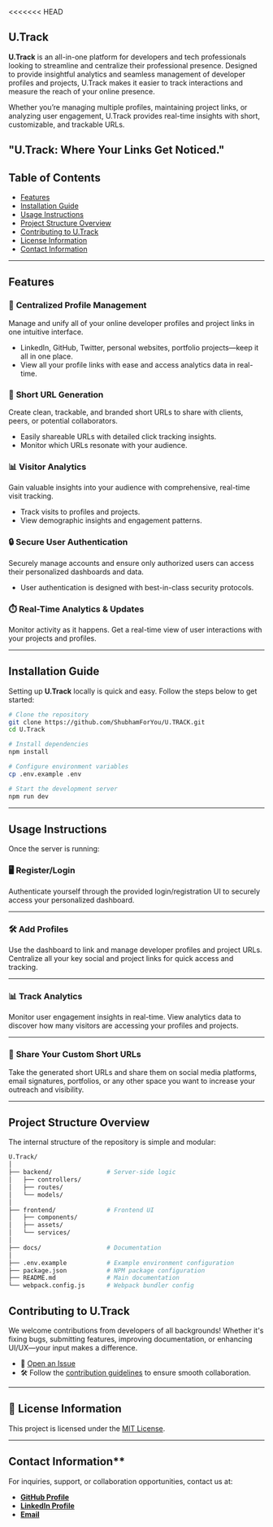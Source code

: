 <<<<<<< HEAD
<!-- # U.Track
=======
#                                                                                        "U.Track: Where Your Links Get Noticed."
>>>>>>> 4915f8e4efb0bbdfd4ba03dca57cde53bbf88ae3

## U.Track: Streamlining Your Developer Journey
Welcome to U.Track! This innovative platform centralizes and manages your developer profiles and projects, helping you better understand and enhance your online presence.

## Why U.Track?
U.Track is designed to provide developers with valuable insights into their online visibility and engagement. By generating short, trackable URLs for your profiles and projects, U.Track helps you monitor how often and by whom your content is being viewed.

## Table of Contents

- [Features](#features)
- [Installation](#installation)
- [Usage](#usage)
- [Project Structure](#project-structure)
- [Contributing](#contributing)
- [License](#license)
- [Contact](#contact)

## Features

- **Centralized Profile Management**: Aggregate all your developer profiles and project links in one place.
- **Short URL Generation**: Generate short, trackable URLs for each profile and project link.
- **Visitor Analytics**: Track and record the number of visits to each profile and project.
- **User Authentication**: Securely manage user accounts and access.
- **Real-Time Updates**: View visit counts and other analytics data in real-time.

## Installation

1. Clone the repository:
   ```bash
   git clone https://github.com/ShubhamForYou/U.TRACK.git
   cd U.Track
## Project Structure
   U.track/
      ├── controllers/
      │   ├── authController.js
      │   ├── profileController.js
      ├── models/
      │   ├── User.js
      │   ├── Profile.js
      ├── views/
      │   ├── index.ejs
      │   ├── login.ejs
      │   ├── dashboard.ejs
      ├── routes/
      │   ├── authRoutes.js
      │   ├── profileRoutes.js
      ├── public/
      │   ├── css/
      │   └── js/
      ├── .env
      ├── .gitignore
      ├── package.json
      ├── server.js

## Contributing

We welcome contributions to U.Track! Here's how you can help:

1. Fork the repository.
   [U.TRACK](https://github.com/ShubhamForYou/U.TRACK.git)
   ```bash
   git fork https://github.com/ShubhamForYou/U.TRACK.git

3. Create a new branch:
   ```bash
   git checkout -b feature/your-feature-name
4. Make your changes and commit them:
   ```bash
   git commit -m "Add some feature"
5. Push to the branch:
   ```bash
   git push origin feature/your-feature-name
6. Open a pull request.

## License
This project is licensed under the MIT License. See the [LICENSE](https://github.com/ShubhamForYou/U.TRACK/blob/main/LICENSE?form=MG0AV3) file for more details.

## Contact

GitHub: [ShubhamForYou](https://github.com/ShubhamForYou) -->

## U.Track

**U.Track** is an all-in-one platform for developers and tech professionals looking to streamline and centralize their professional presence. Designed to provide insightful analytics and seamless management of developer profiles and projects, U.Track makes it easier to track interactions and measure the reach of your online presence.

Whether you’re managing multiple profiles, maintaining project links, or analyzing user engagement, U.Track provides real-time insights with short, customizable, and trackable URLs.

## **"U.Track: Where Your Links Get Noticed."**

## Table of Contents

- [Features](#features)
- [Installation Guide](#installation-guide)
- [Usage Instructions](#usage-instructions)
- [Project Structure Overview](#project-structure-overview)
- [Contributing to U.Track](#contributing-to-u.track)
- [License Information](#license-information)
- [Contact Information](#contact-information)

---

## Features

### 🚀 **Centralized Profile Management**

Manage and unify all of your online developer profiles and project links in one intuitive interface.

- LinkedIn, GitHub, Twitter, personal websites, portfolio projects—keep it all in one place.
- View all your profile links with ease and access analytics data in real-time.

### 🔗 **Short URL Generation**

Create clean, trackable, and branded short URLs to share with clients, peers, or potential collaborators.

- Easily shareable URLs with detailed click tracking insights.
- Monitor which URLs resonate with your audience.

### 📊 **Visitor Analytics**

Gain valuable insights into your audience with comprehensive, real-time visit tracking.

- Track visits to profiles and projects.
- View demographic insights and engagement patterns.

### 🔒 **Secure User Authentication**

Securely manage accounts and ensure only authorized users can access their personalized dashboards and data.

- User authentication is designed with best-in-class security protocols.

### ⏱️ **Real-Time Analytics & Updates**

Monitor activity as it happens. Get a real-time view of user interactions with your projects and profiles.

---

## Installation Guide

Setting up **U.Track** locally is quick and easy. Follow the steps below to get started:

```bash
# Clone the repository
git clone https://github.com/ShubhamForYou/U.TRACK.git
cd U.Track

# Install dependencies
npm install

# Configure environment variables
cp .env.example .env

# Start the development server
npm run dev
```

---

## Usage Instructions

Once the server is running:

### 🖥️ **Register/Login**

Authenticate yourself through the provided login/registration UI to securely access your personalized dashboard.

---

### 🛠️ **Add Profiles**

Use the dashboard to link and manage developer profiles and project URLs. Centralize all your key social and project links for quick access and tracking.

---

### 📊 **Track Analytics**

Monitor user engagement insights in real-time. View analytics data to discover how many visitors are accessing your profiles and projects.

---

### 🔗 **Share Your Custom Short URLs**

Take the generated short URLs and share them on social media platforms, email signatures, portfolios, or any other space you want to increase your outreach and visibility.

---

## Project Structure Overview

The internal structure of the repository is simple and modular:

```bash
U.Track/
│
├── backend/               # Server-side logic
│   ├── controllers/
│   ├── routes/
│   └── models/
│
├── frontend/              # Frontend UI
│   ├── components/
│   ├── assets/
│   └── services/
│
├── docs/                  # Documentation
│
├── .env.example           # Example environment configuration
├── package.json           # NPM package configuration
├── README.md              # Main documentation
└── webpack.config.js      # Webpack bundler config

```

## Contributing to U.Track

We welcome contributions from developers of all backgrounds! Whether it's fixing bugs, submitting features, improving documentation, or enhancing UI/UX—your input makes a difference.

- 🎯 [Open an Issue](https://github.com/ShubhamForYou/U.TRACK/issues)
- 🛠️ Follow the [contribution guidelines](#) to ensure smooth collaboration.

---

## 📜 License Information

This project is licensed under the [MIT License](LICENSE).

---

## Contact Information\*\*

For inquiries, support, or collaboration opportunities, contact us at:

- [**GitHub Profile**](https://github.com/ShubhamForYou)
- [**LinkedIn Profile**](https://www.linkedin.com/in/shubhamforyou)
- [**Email**](mailto:shubham.devforyou@gmail.com)
